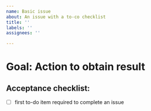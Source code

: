 ```yaml
---
name: Basic issue
about: An issue with a to-co checklist
title: ''
labels: ''
assignees: ''

---
```


# Goal: Action to obtain result

## Acceptance checklist:
- [ ] first to-do item required to complete an issue

